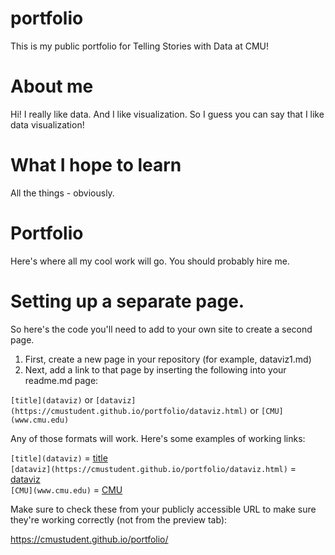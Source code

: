 # portfolio
This is my public portfolio for Telling Stories with Data at CMU!

# About me
Hi!  I really like data.  And I like visualization.  So I guess you can say that I like data visualization!

# What I hope to learn
All the things - obviously. 

# Portfolio
Here's where all my cool work will go.  You should probably hire me. 

# Setting up a separate page. 

So here's the code you'll need to add to your own site to create a second page. 

1. First, create a new page in your repository (for example, dataviz1.md)
2. Next, add a link to that page by inserting the following into your readme.md page:

`[title](dataviz)` or `[dataviz](https://cmustudent.github.io/portfolio/dataviz.html)` or `[CMU](www.cmu.edu)`

Any of those formats will work. Here's some examples of working links: 

`[title](dataviz)` = [title](dataviz)  
`[dataviz](https://cmustudent.github.io/portfolio/dataviz.html)` = [dataviz](https://cmustudent.github.io/portfolio/dataviz.html)  
`[CMU](www.cmu.edu)` = [CMU](www.cmu.edu)   

Make sure to check these from your publicly accessible URL to make sure they're working correctly (not from the preview tab): 

https://cmustudent.github.io/portfolio/
